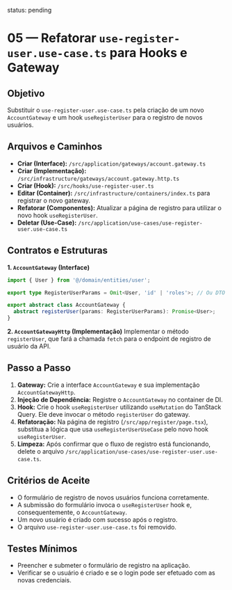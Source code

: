 status: pending

# 05 — Refatorar `use-register-user.use-case.ts` para Hooks e Gateway

## Objetivo

Substituir o `use-register-user.use-case.ts` pela criação de um novo `AccountGateway` e um hook `useRegisterUser` para o registro de novos usuários.

## Arquivos e Caminhos

- **Criar (Interface):** `/src/application/gateways/account.gateway.ts`
- **Criar (Implementação):** `/src/infrastructure/gateways/account.gateway.http.ts`
- **Criar (Hook):** `/src/hooks/use-register-user.ts`
- **Editar (Container):** `/src/infrastructure/containers/index.ts` para registrar o novo gateway.
- **Refatorar (Componentes):** Atualizar a página de registro para utilizar o novo hook `useRegisterUser`.
- **Deletar (Use-Case):** `/src/application/use-cases/use-register-user.use-case.ts`

## Contratos e Estruturas

**1. `AccountGateway` (Interface)**

```typescript
import { User } from '@/domain/entities/user';

export type RegisterUserParams = Omit<User, 'id' | 'roles'>; // Ou DTO específico

export abstract class AccountGateway {
  abstract registerUser(params: RegisterUserParams): Promise<User>;
}
```

**2. `AccountGatewayHttp` (Implementação)**
Implementar o método `registerUser`, que fará a chamada `fetch` para o endpoint de registro de usuário da API.

## Passo a Passo

1.  **Gateway:** Crie a interface `AccountGateway` e sua implementação `AccountGatewayHttp`.
2.  **Injeção de Dependência:** Registre o `AccountGateway` no container de DI.
3.  **Hook:** Crie o hook `useRegisterUser` utilizando `useMutation` do TanStack Query. Ele deve invocar o método `registerUser` do gateway.
4.  **Refatoração:** Na página de registro (`/src/app/register/page.tsx`), substitua a lógica que usa `useRegisterUserUseCase` pelo novo hook `useRegisterUser`.
5.  **Limpeza:** Após confirmar que o fluxo de registro está funcionando, delete o arquivo `/src/application/use-cases/use-register-user.use-case.ts`.

## Critérios de Aceite

- O formulário de registro de novos usuários funciona corretamente.
- A submissão do formulário invoca o `useRegisterUser` hook e, consequentemente, o `AccountGateway`.
- Um novo usuário é criado com sucesso após o registro.
- O arquivo `use-register-user.use-case.ts` foi removido.

## Testes Mínimos

- Preencher e submeter o formulário de registro na aplicação.
- Verificar se o usuário é criado e se o login pode ser efetuado com as novas credenciais.

